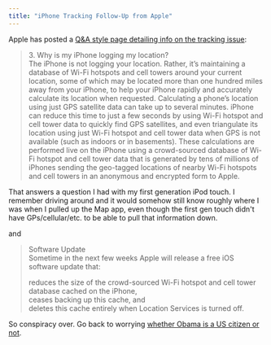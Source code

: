 ```yaml
---
title: "iPhone Tracking Follow-Up from Apple"
---
```

<p>Apple has posted a <a href="http://www.apple.com/pr/library/2011/04/27location_qa.html">Q&A style page detailing info on the tracking issue</a>:</p>
<blockquote><p>3. Why is my iPhone logging my location?<br />
The iPhone is not logging your location. Rather, it’s maintaining a database of Wi-Fi hotspots and cell towers around your current location, some of which may be located more than one hundred miles away from your iPhone, to help your iPhone rapidly and accurately calculate its location when requested. Calculating a phone’s location using just GPS satellite data can take up to several minutes. iPhone can reduce this time to just a few seconds by using Wi-Fi hotspot and cell tower data to quickly find GPS satellites, and even triangulate its location using just Wi-Fi hotspot and cell tower data when GPS is not available (such as indoors or in basements). These calculations are performed live on the iPhone using a crowd-sourced database of Wi-Fi hotspot and cell tower data that is generated by tens of millions of iPhones sending the geo-tagged locations of nearby Wi-Fi hotspots and cell towers in an anonymous and encrypted form to Apple.</p></blockquote>
<p>That answers a question I had with my first generation iPod touch. I remember driving around and it would somehow still know roughly where I was when I pulled up the Map app, even though the first gen touch didn't have GPs/cellular/etc. to be able to pull that information down.</p>
<p>and</p>
<blockquote><p>Software Update<br />
Sometime in the next few weeks Apple will release a free iOS software update that:</p>
<p>reduces the size of the crowd-sourced Wi-Fi hotspot and cell tower database cached on the iPhone,<br />
ceases backing up this cache, and<br />
deletes this cache entirely when Location Services is turned off.</p></blockquote>
<p>So conspiracy over. Go back to worrying <a href="http://en.wikipedia.org/wiki/Barack_Obama_citizenship_conspiracy_theories">whether Obama is a US citizen or not</a>.</p>
